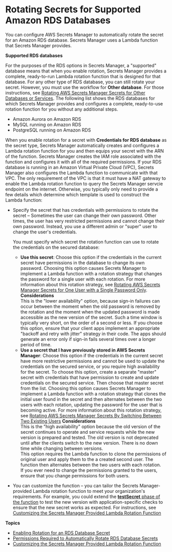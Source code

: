 # Rotating Secrets for Supported Amazon RDS Databases<a name="rotating-secrets-rds"></a>

You can configure AWS Secrets Manager to automatically rotate the secret for an Amazon RDS database\. Secrets Manager uses a Lambda function that Secrets Manager provides\.

**Supported RDS databases**<a name="rds-supported-database-list"></a>

For the purposes of the RDS options in Secrets Manager, a "supported" database means that when you enable rotation, Secrets Manager provides a complete, ready\-to\-run Lambda rotation function that is designed for that database\. For any other type of RDS database, you can still rotate your secret\. However, you must use the workflow for **Other database**\. For those instructions, see [Rotating AWS Secrets Manager Secrets for Other Databases or Services](rotating-secrets-other.md)\. The following list shows the RDS databases for which Secrets Manager provides and configures a complete, ready\-to\-use rotation function for you without any additional steps\.
+ Amazon Aurora on Amazon RDS
+ MySQL running on Amazon RDS
+ PostgreSQL running on Amazon RDS

When you enable rotation for a secret with **Credentials for RDS database** as the secret type, Secrets Manager automatically creates and configures a Lambda rotation function for you and then equips your secret with the ARN of the function\. Secrets Manager creates the IAM role associated with the function and configures it with all of the required permissions\. If your RDS database is running in an Amazon Virtual Private Cloud \(VPC\), Secrets Manager also configures the Lambda function to communicate with that VPC\. The only requirement of the VPC is that it must have a NAT gateway to enable the Lambda rotation function to query the Secrets Manager servcie endpoint on the internet\. Otherwise, you typically only need to provide a few details which determine which template is used to construct the Lambda function:
+ Specify the secret that has credentials with permissions to rotate the secret – Sometimes the user can change their own password\. Other times, the user has very restricted permissions and cannot change their own password\. Instead, you use a different admin or "super" user to change the user's credentials\. 

  You must specify which secret the rotation function can use to rotate the credentials on the secured database:
  + **Use this secret**: Choose this option if the credentials in the current secret have permissions in the database to change its own password\. Choosing this option causes Secrets Manager to implement a Lambda function with a rotation strategy that changes the password for a single user with each rotation\. For more information about this rotation strategy, see [Rotating AWS Secrets Manager Secrets for One User with a Single Password Only](rotating-secrets-one-user-one-password.md)\.
**Considerations**  
This is the "lower availability" option, because sign\-in failures can occur between the moment when the old password is removed by the rotation and the moment when the updated password is made accessible as the new version of the secret\. Such a time window is typically very short, on the order of a second or less\. If you choose this option, ensure that your client apps implement an appropriate "backoff and retry with jitter" strategy in their code\. The apps should generate an error only if sign\-in fails several times over a longer period of time\.
  + **Use a secret that I have previously stored in AWS Secrets Manager**: Choose this option if the credentials in the current secret have more restrictive permissions and cannot be used to update the credentials on the secured service, or you require high availability for the secret\. To choose this option, create a separate "master" secret with credentials that have permission to create and update credentials on the secured service\. Then choose that master secret from the list\. Choosing this option causes Secrets Manager to implement a Lambda function with a rotation strategy that clones the initial user found in the secret and then alternates between the two users with each rotation, updating the password for the user that is becoming active\. For more information about this rotation strategy, see [Rotating AWS Secrets Manager Secrets By Switching Between Two Existing Users](rotating-secrets-two-users.md)
**Considerations**  
This is the "high availability" option because the old version of the secret continues to operate and service requests while the new version is prepared and tested\. The old version is not deprecated until after the clients switch to the new version\. There is no down time while changing between versions\.  
This option requires the Lambda function to clone the permissions of original user and apply them to the a created second user\. The function then alternates between the two users with each rotation\.  
If you ever need to change the permissions granted to the users, ensure that you change permissions for both users\.
+ You can customize the function – you can tailor the Secrets Manager\-provided Lambda rotation function to meet your organization's requirements\. For example, you could extend the [**testSecret** phase of the function](rotating-secrets-lambda-function-overview.md#phase-verifysecret) to test the new version with application\-specific checks to ensure that the new secret works as expected\. For instructions, see [Customizing the Secrets Manager Provided Lambda Rotation Function](rotating-secrets-customize-rds-lambda.md)

**Topics**
+ [Enabling Rotation for an RDS Database Secret](enable-rotation-rds.md)
+ [Permissions Required to Automatically Rotate RDS Database Secrets](rotating-secrets-required-permissions.md)
+ [Customizing the Secrets Manager Provided Lambda Rotation Function](rotating-secrets-customize-rds-lambda.md)